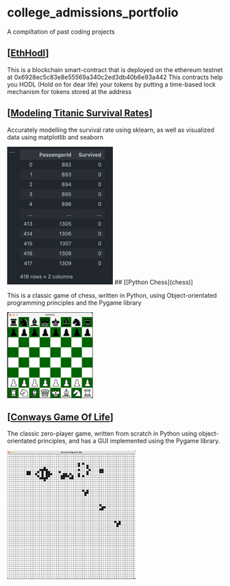 # college_admissions_portfolio
A compiltation of past coding projects

## [[EthHodl](EthHodl)]
This is a blockchain smart-contract that is deployed on the ethereum testnet at 0x6928ec5c83e8e55569a340c2ed3db40b6e93a442
This contracts help you HODL (Hold on for dear life) your tokens by putting a time-based lock mechanism for tokens stored at the address 

## [[Modeling Titanic Survival Rates](titanic_model)]
<p> Accurately modelling the survival rate using sklearn, as well as visualized data using matplotlib and seaborn </p>
<img src="https://github.com/RobbyPratl/college_admissions_portfolio/blob/main/static/titanic-model-output.png" width="247" height="321"/>
## [[Python Chess](chess)]
<p>This is a classic game of chess, written in Python, using Object-orientated programming principles and the Pygame library</p>
<img src="https://github.com/RobbyPratl/college_admissions_portfolio/blob/main/static/chess%20screenshot.png" width="200" height="200" />


## [[Conways Game Of Life](ConwaysGameOfLife)]
<p>The classic zero-player game, written from scratch in Python using object-orientated principles, and has a GUI implemented using the Pygame library.</p>
<img src="https://github.com/RobbyPratl/college_admissions_portfolio/blob/main/static/conwaygame_image.png" width="300" height="300" />
